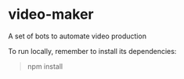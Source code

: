 # video-maker
A set of bots to automate video production

To run locally, remember to install its dependencies:

> npm install
